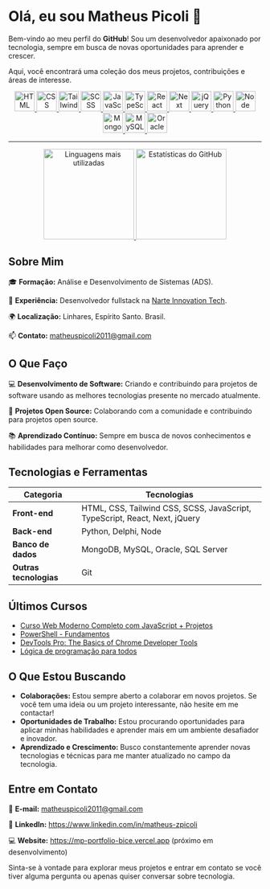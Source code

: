 # Olá, eu sou Matheus Picoli 👋

Bem-vindo ao meu perfil do **GitHub**! Sou um desenvolvedor apaixonado por tecnologia, sempre em busca de novas oportunidades para aprender e crescer.

Aqui, você encontrará uma coleção dos meus projetos, contribuições e áreas de interesse.

<div align="center">
  	<a href="https://github.com/matheuszpicoli">
		<img src="https://cdn.jsdelivr.net/gh/devicons/devicon/icons/html5/html5-original.svg" width="40" alt="HTML" />
		<img src="https://cdn.jsdelivr.net/gh/devicons/devicon/icons/css3/css3-original.svg" width="40" alt="CSS" />
		<img src="https://cdn.jsdelivr.net/gh/devicons/devicon/icons/tailwindcss/tailwindcss-original.svg" width="40" alt="Tailwind CSS" />
		<img src="https://cdn.jsdelivr.net/gh/devicons/devicon/icons/sass/sass-original.svg" width="40" alt="SCSS" />
		<img src="https://cdn.jsdelivr.net/gh/devicons/devicon/icons/javascript/javascript-original.svg" width="40" alt="JavaScript" />
		<img src="https://cdn.jsdelivr.net/gh/devicons/devicon/icons/typescript/typescript-original.svg" width="40" alt="TypeScript" />
		<img src="https://cdn.jsdelivr.net/gh/devicons/devicon/icons/react/react-original.svg" width="40" alt="React" />
		<img src="https://cdn.jsdelivr.net/gh/devicons/devicon/icons/nextjs/nextjs-original.svg" width="40" alt="Next" />
		<img src="https://cdn.jsdelivr.net/gh/devicons/devicon/icons/jquery/jquery-original.svg" width="40" alt="jQuery" />
		<img src="https://cdn.jsdelivr.net/gh/devicons/devicon/icons/python/python-original.svg" width="40" alt="Python" />
		<img src="https://cdn.jsdelivr.net/gh/devicons/devicon/icons/nodejs/nodejs-original.svg" width="40" alt="Node" />
		<img src="https://cdn.jsdelivr.net/gh/devicons/devicon/icons/mongodb/mongodb-original.svg" width="40" alt="MongoDB" />
		<img src="https://cdn.jsdelivr.net/gh/devicons/devicon/icons/mysql/mysql-original.svg" width="40" alt="MySQL" />
		<img src="https://cdn.jsdelivr.net/gh/devicons/devicon/icons/oracle/oracle-original.svg" width="40" alt="Oracle" />
		<hr />
		<img height="180em" src="https://github-readme-stats.vercel.app/api/top-langs/?username=matheuszpicoli&layout=compact&langs_count=7&theme=react" alt="Linguagens mais utilizadas" />
		<img height="180em" src="https://github-readme-stats.vercel.app/api?username=matheuszpicoli&show_icons=true&theme=react&count_private=true" alt="Estatísticas do GitHub" />
 	 </a>
</div>


## Sobre Mim

🎓 **Formação:** Análise e Desenvolvimento de Sistemas (ADS).

💼 **Experiência:** Desenvolvedor fullstack na [Narte Innovation Tech](https://www.narte.com.br/).

🌍 **Localização:** Linhares, Espírito Santo. Brasil.

📫 **Contato:** matheuspicoli2011@gmail.com

## O Que Faço

💻 **Desenvolvimento de Software:** Criando e contribuindo para projetos de software usando as melhores tecnologias presente no mercado atualmente.

🚀 **Projetos Open Source:** Colaborando com a comunidade e contribuindo para projetos open source.

📚 **Aprendizado Contínuo:** Sempre em busca de novos conhecimentos e habilidades para melhorar como desenvolvedor.

## Tecnologias e Ferramentas

<div align="center">

| Categoria              | Tecnologias                                                                |
| ---------------------- | -------------------------------------------------------------------------- |
| **Front-end**          | HTML, CSS, Tailwind CSS, SCSS, JavaScript, TypeScript, React, Next, jQuery |
| **Back-end**           | Python, Delphi, Node                                                       |
| **Banco de dados**     | MongoDB, MySQL, Oracle, SQL Server                                         |
| **Outras tecnologias** | Git                                                                        |

</div>

## Últimos Cursos
- [Curso Web Moderno Completo com JavaScript + Projetos](https://www.udemy.com/course/curso-web/?couponCode=ST11MT91624B)
- [PowerShell - Fundamentos](https://www.youtube.com/playlist?list=PLO_mlVzHgDw3EIKrT5rma_rmC4Lcc7ihT)
- [DevTools Pro: The Basics of Chrome Developer Tools](https://www.udemy.com/course/devtools-2017-the-basics-of-chrome-developer-tools/)
- [Lógica de programação para todos](https://www.udemy.com/course/logica-de-programacao-para-todos/)

## O Que Estou Buscando

- **Colaborações:** Estou sempre aberto a colaborar em novos projetos. Se você tem uma ideia ou um projeto interessante, não hesite em me contactar!
- **Oportunidades de Trabalho:** Estou procurando oportunidades para aplicar minhas habilidades e aprender mais em um ambiente desafiador e inovador.
- **Aprendizado e Crescimento:** Busco constantemente aprender novas tecnologias e técnicas para me manter atualizado no campo da tecnologia.

## Entre em Contato


📩 **E-mail:** matheuspicoli2011@gmail.com

💼 **LinkedIn:** https://www.linkedin.com/in/matheus-zpicoli

💻 **Website:**  https://mp-portfolio-bice.vercel.app (próximo em desenvolvimento)

Sinta-se à vontade para explorar meus projetos e entrar em contato se você tiver alguma pergunta ou apenas quiser conversar sobre tecnologia.
